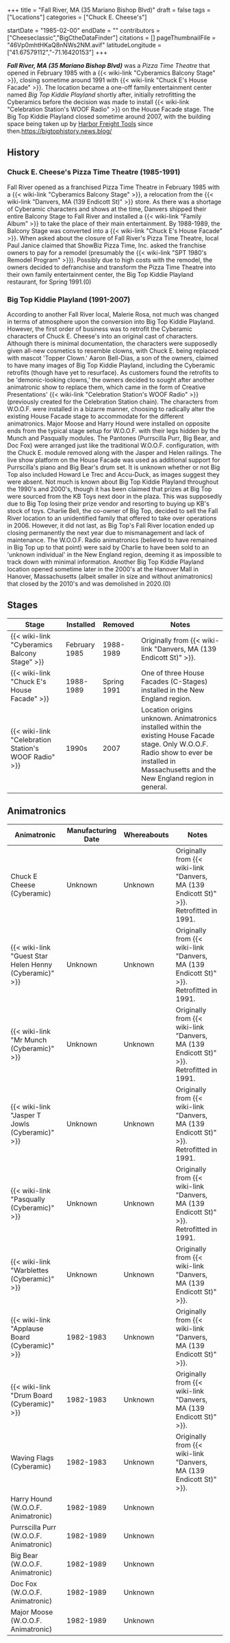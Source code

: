 +++
title = "Fall River, MA (35 Mariano Bishop Blvd)"
draft = false
tags = ["Locations"]
categories = ["Chuck E. Cheese's"]


startDate = "1985-02-00"
endDate = ""
contributors = ["Cheeseclassic","BigCtheDataFinder"]
citations = []
pageThumbnailFile = "46Vp0mhtHKaQ8nNWs2NM.avif"
latitudeLongitude = ["41.67579112","-71.16420153"]
+++

***Fall River, MA (35 Mariano Bishop Blvd)*** was a *Pizza Time Theatre* that opened in February 1985 with a {{< wiki-link "Cyberamics Balcony Stage" >}}, closing sometime around 1991 with {{< wiki-link "Chuck E's House Facade" >}}. The location became a one-off family entertainment center named *Big Top Kiddie Playland* shortly after, initially retrofitting the Cyberamics before the decision was made to install {{< wiki-link "Celebration Station's WOOF Radio" >}} on the House Facade stage. The Big Top Kiddie Playland closed sometime around 2007, with the building space being taken up by [Harbor Freight Tools](https://en.wikipedia.org/wiki/Harbor_Freight_Tools) since then.https://bigtophistory.news.blog/

## History

### Chuck E. Cheese's Pizza Time Theatre (1985-1991)

Fall River opened as a franchised Pizza Time Theatre in February 1985 with a {{< wiki-link "Cyberamics Balcony Stage" >}}, a relocation from the {{< wiki-link "Danvers, MA (139 Endicott St)" >}} store. As there was a shortage of Cyberamic characters and shows at the time, Danvers shipped their entire Balcony Stage to Fall River and installed a {{< wiki-link "Family Album" >}} to take the place of their main entertainment. By 1988-1989, the Balcony Stage was converted into a {{< wiki-link "Chuck E's House Facade" >}}. When asked about the closure of Fall River's Pizza Time Theatre, local Paul Janice claimed that ShowBiz Pizza Time, Inc. asked the franchise owners to pay for a remodel (presumably the {{< wiki-link "SPT 1980's Remodel Program" >}}). Possibly due to high costs with the remodel, the owners decided to defranchise and transform the Pizza Time Theatre into their own family entertainment center, the Big Top Kiddie Playland restaurant, for Spring 1991.(0)

### Big Top Kiddie Playland (1991-2007)

According to another Fall River local, Malerie Rosa, not much was changed in terms of atmosphere upon the conversion into Big Top Kiddie Playland. However, the first order of business was to retrofit the Cyberamic characters of Chuck E. Cheese's into an original cast of characters. Although there is minimal documentation, the characters were supposedly given all-new cosmetics to resemble clowns, with Chuck E. being replaced with mascot 'Topper Clown.' Aaron Bell-Dias, a son of the owners, claimed to have many images of Big Top Kiddie Playland, including the Cyberamic retrofits (though have yet to resurface). As customers found the retrofits to be 'demonic-looking clowns,' the owners decided to sought after another animatronic show to replace them, which came in the form of Creative Presentations' {{< wiki-link "Celebration Station's WOOF Radio" >}} (previously created for the Celebration Station chain). The characters from W.O.O.F. were installed in a bizarre manner, choosing to radically alter the existing House Facade stage to accommodate for the different animatronics. Major Moose and Harry Hound were installed on opposite ends from the typical stage setup for W.O.O.F. with their legs hidden by the Munch and Pasqually modules. The Pantones (Purrscilla Purr, Big Bear, and Doc Fox) were arranged just like the traditional W.O.O.F. configuration, with the Chuck E. module removed along with the Jasper and Helen railings. The live show platform on the House Facade was used as additional support for Purrscilla's piano and Big Bear's drum set. It is unknown whether or not Big Top also included Howard Le Trec and Accu-Duck, as images suggest they were absent. Not much is known about Big Top Kiddie Playland throughout the 1990's and 2000's, though it has been claimed that prizes at Big Top were sourced from the KB Toys next door in the plaza. This was supposedly due to Big Top losing their prize vendor and resorting to buying up KB's stock of toys. Charlie Bell, the co-owner of Big Top, decided to sell the Fall River location to an unidentified family that offered to take over operations in 2006. However, it did not last, as Big Top's Fall River location ended up closing permanently the next year due to mismanagement and lack of maintenance. The W.O.O.F. Radio animatronics (believed to have remained in Big Top up to that point) were said by Charlie to have been sold to an 'unknown individual' in the New England region, deeming it as impossible to track down with minimal information. Another Big Top Kiddie Playland location opened sometime later in the 2000's at the Hanover Mall in Hanover, Massachusetts (albeit smaller in size and without animatronics) that closed by the 2010's and was demolished in 2020.(0)

## Stages

| Stage                                                      | Installed     | Removed     | Notes                                                                                                                                                                                          |
|------------------------------------------------------------|---------------|-------------|------------------------------------------------------------------------------------------------------------------------------------------------------------------------------------------------|
| {{< wiki-link "Cyberamics Balcony Stage" >}}         | February 1985 | 1988-1989   | Originally from {{< wiki-link "Danvers, MA (139 Endicott St)" >}}.                                                                                                                       |
| {{< wiki-link "Chuck E's House Facade" >}}           | 1988-1989     | Spring 1991 | One of three House Facades (C-Stages) installed in the New England region.                                                                                                                     |
| {{< wiki-link "Celebration Station's WOOF Radio" >}} | 1990s         | 2007        | Location origins unknown. Animatronics installed within the existing House Facade stage. Only W.O.O.F. Radio show to ever be installed in Massachusetts and the New England region in general. |

## Animatronics

| Animatronic                                                  | Manufacturing Date | **Whereabouts** | Notes                                                                                         |
|--------------------------------------------------------------|--------------------|-----------------|-----------------------------------------------------------------------------------------------|
| Chuck E Cheese (Cyberamic)                                   | Unknown            | Unknown         | Originally from {{< wiki-link "Danvers, MA (139 Endicott St)" >}}. Retrofitted in 1991. |
| {{< wiki-link "Guest Star Helen Henny (Cyberamic)" >}} | Unknown            | Unknown         | Originally from {{< wiki-link "Danvers, MA (139 Endicott St)" >}}. Retrofitted in 1991. |
| {{< wiki-link "Mr Munch (Cyberamic)" >}}               | Unknown            | Unknown         | Originally from {{< wiki-link "Danvers, MA (139 Endicott St)" >}}. Retrofitted in 1991. |
| {{< wiki-link "Jasper T Jowls (Cyberamic)" >}}         | Unknown            | Unknown         | Originally from {{< wiki-link "Danvers, MA (139 Endicott St)" >}}. Retrofitted in 1991. |
| {{< wiki-link "Pasqually (Cyberamic)" >}}              | Unknown            | Unknown         | Originally from {{< wiki-link "Danvers, MA (139 Endicott St)" >}}. Retrofitted in 1991. |
| {{< wiki-link "Warblettes (Cyberamic)" >}}             | Unknown            | Unknown         | Originally from {{< wiki-link "Danvers, MA (139 Endicott St)" >}}.                      |
| {{< wiki-link "Applause Board (Cyberamic)" >}}         | 1982-1983          | Unknown         | Originally from {{< wiki-link "Danvers, MA (139 Endicott St)" >}}.                      |
| {{< wiki-link "Drum Board (Cyberamic)" >}}             | 1982-1983          | Unknown         | Originally from {{< wiki-link "Danvers, MA (139 Endicott St)" >}}.                      |
| Waving Flags (Cyberamic)                                     | 1982-1983          | Unknown         | Originally from {{< wiki-link "Danvers, MA (139 Endicott St)" >}}.                      |
| Harry Hound (W.O.O.F. Animatronic)                           | 1982-1989          | Unknown         |                                                                                               |
| Purrscilla Purr (W.O.O.F. Animatronic)                       | 1982-1989          | Unknown         |                                                                                               |
| Big Bear (W.O.O.F. Animatronic)                              | 1982-1989          | Unknown         |                                                                                               |
| Doc Fox (W.O.O.F. Animatronic)                               | 1982-1989          | Unknown         |                                                                                               |
| Major Moose (W.O.O.F. Animatronic)                           | 1982-1989          | Unknown         |                                                                                               |